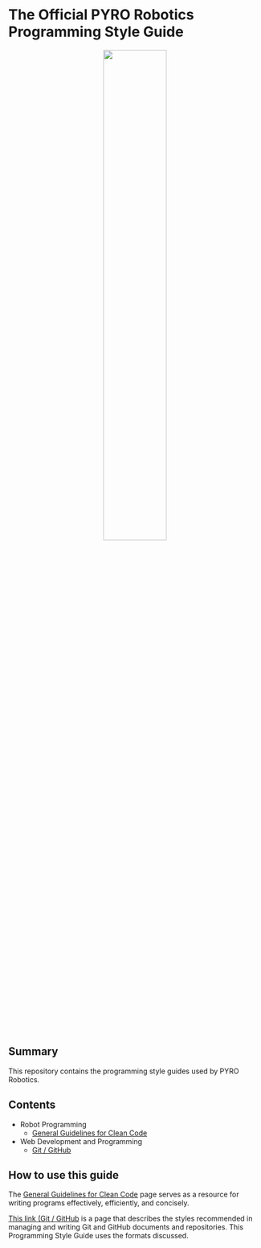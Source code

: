 # The Official PYRO Robotics Programming Style Guide

<p align="center"> 
<img src="https://rrr.engineering.asu.edu/wp-content/uploads/2017/08/PYRO.png" width="50%" height="50%">
</p>

## Summary
This repository contains the programming style guides used by PYRO Robotics.

## Contents
* Robot Programming
  * [General Guidelines for Clean Code](docs/clean_code_guide.md)
* Web Development and Programming
  * [Git / GitHub](docs/GitHub_Style_Guide.md)

## How to use this guide
The [General Guidelines for Clean Code](docs/clean_code_guide.md) page serves as a resource for writing programs effectively, efficiently, and concisely.

[This link (Git / GitHub](docs/GitHub_Style_Guide.md) is a page that describes the styles recommended in managing and writing Git and GitHub documents and repositories. This Programming Style Guide uses the formats discussed.
